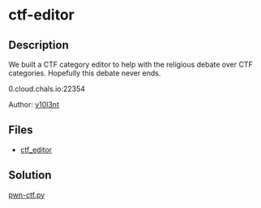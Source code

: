 # ctf-editor

## Description

We built a CTF category editor to help with the religious debate over CTF categories. Hopefully this debate never ends.

0.cloud.chals.io:22354

Author: [v10l3nt](https://www.tjoconnor.org/vita)

## Files

* [ctf_editor](files/ctf_editor)

## Solution

[pwn-ctf.py](pwn-ctf.py)